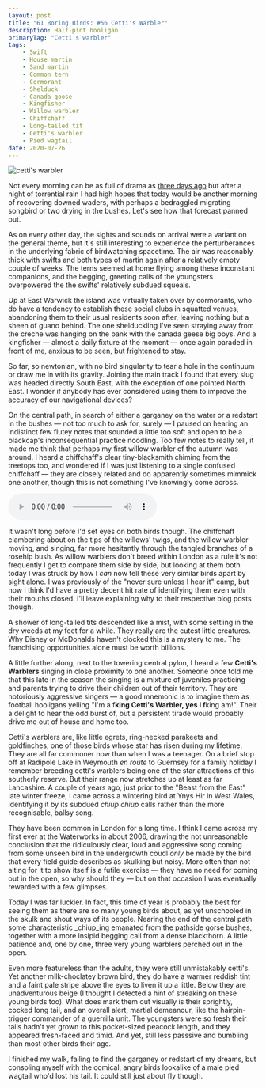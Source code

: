 ```yaml
---
layout: post
title: "61 Boring Birds: #56 Cetti's Warbler"
description: Half-pint hooligan
primaryTag: "Cetti's warbler"
tags:
    - Swift
    - House martin
    - Sand martin
    - Common tern
    - Cormorant
    - Shelduck
    - Canada goose
    - Kingfisher
    - Willow warbler
    - Chiffchaff
    - Long-tailed tit
    - Cetti's warbler
    - Pied wagtail
date: 2020-07-26
---
```

![cetti's warbler](/assets/img/cettis-warbler.jpg)

Not every morning can be as full of drama as [three days ago](/2020/07/23/dunlin.html) but after a night of torrential rain I had high hopes that today would be another morning of recovering downed waders, with perhaps a bedraggled migrating songbird or two drying in the bushes. Let's see how that forecast panned out.

As on every other day, the sights and sounds on arrival were a variant on the general theme, but it's still interesting to experience the perturberances in the underlying fabric of birdwatching spacetime. The air was reasonably thick with swifts and both types of martin again after a relatively empty couple of weeks. The terns seemed at home flying among these inconstant companions, and the begging, greeting calls of the youngsters overpowered the the swifts' relatively subdued squeals. 

Up at East Warwick the island was virtually taken over by cormorants, who do have a tendency to establish these social clubs in squatted venues, abandoning them to their usual residents soon after, leaving nothing but a sheen of guano behind. The one shelduckling I've seen straying away from the creche was hanging on the bank with the canada geese big boys. And a kingfisher &mdash; almost a daily fixture at the moment &mdash; once again paraded in front of me, anxious to be seen, but frightened to stay.

So far, so newtonian, with no bird singularity to tear a hole in the continuum or draw me in with its gravity. Joining the main track I found that every slug was headed directly South East, with the exception of one pointed North East. I wonder if anybody has ever considered using them to improve the accuracy of our navigational devices?

On the central path, in search of either a garganey on the water or a redstart in the bushes &mdash; not too much to ask for, surely &mdash; I paused on hearing an indistinct few flutey notes that sounded a little too soft and open to be a blackcap's inconsequential practice noodling. Too few notes to really tell, it made me think that perhaps my first willow warbler of the autumn was around. I heard a chiffchaff's clear tiny-blacksmith chiming from the treetops too, and wondered if I was just listening to a single confused chiffchaff &mdash; they are closely related and do apparently sometimes mimmick one another, though this is not something I've knowingly come across.

<audio controls>
  <source src="/assets/willow-chiff.mp3" type="audio/mpeg">
</audio>

It wasn't long before I'd set eyes on both birds though. The chiffchaff clambering about on the tips of the willows' twigs, and the willow warbler moving, and singing, far more hesitantly through the tangled branches of a rosehip bush. As willow warblers don't breed within London as a rule it's not frequently I get to compare them side by side, but looking at them both today I was struck by how I _can_ now tell these very similar birds apart by sight alone. I was previously of the "never sure unless I hear it" camp, but now I think I'd have a pretty decent hit rate of identifying them even with their mouths closed. I'll leave explaining why to their respective blog posts though.

A shower of long-tailed tits descended like a mist, with some settling in the dry weeds at my feet for a while. They really are the cutest little creatures. Why Disney or McDonalds haven't clocked this is a mystery to me. The franchising opportunities alone must be worth billions.

A little further along, next to the towering central pylon, I heard a few **Cetti's Warblers** singing in close proximity to one another. Someone once told me that this late in the season the singing is a mixture of juveniles practicing and parents trying to drive their children out of their territory. They are notoriously aggressive singers &mdash; a good mnemonic is to imagine them as football hooligans yelling "I'm a f**king Cetti's Warbler, yes I f**king am!". Their a delight to hear the odd burst of, but a persistent tirade would probably drive me out of house and home too.

Cetti's warblers are, like little egrets, ring-necked parakeets and goldfinches, one of those birds whose star has risen during my lifetime. They are all far commoner now than when I was a teenager. On a brief stop off at Radipole Lake in Weymouth _en route_ to Guernsey for a family holiday I remember breeding cetti's warblers being one of the star attractions of this southerly reserve. But their range now stretches up at least as far Lancashire. A couple of years ago, just prior to the "Beast from the East" late winter freeze, I came across a wintering bird at Ynys Hir in West Wales, identifying it by its subdued _chiup chiup_ calls rather than the more recognisable, ballsy song.

They have been common in London for a long time. I think I came across my first ever at the Waterworks in about 2006, drawing the not unreasonable conclusion that the ridiculously clear, loud and aggressive song coming from some unseen bird in the undergrowth coudl _only_ be made by the bird that every field guide describes as skulking but noisy. More often than not aiting for it to show itself is a futile exercise &mdash; they have no need for coming out in the open, so why should they &mdash; but on that occasion I was eventually rewarded with a few glimpses.

Today I was far luckier. In fact, this time of year is probably the best for seeing them as there are so many young birds about, as yet unschooled in the skulk and shout ways of its people. Nearing the end of the central path some characteristic _chiup_ing emanated from the pathside gorse bushes, together with a more insipid begging call from a dense blackthorn. A little patience and, one by one, three very young warblers perched out in the open. 

Even more featureless than the adults, they were still unmistakably cetti's. Yet another milk-choclatey brown bird, they do have a warmer reddish tint and a faint pale stripe above the eyes to liven it up a little. Below they are unadventurous beige (I thought I detected a hint of streaking on these young birds too). What does mark them out visually is their sprightly, cocked long tail, and an overall alert, martial demeanour, like the hairpin-trigger commander of a guerrilla unit. The youngsters were so fresh their tails hadn't yet grown to this pocket-sized peacock length, and they appeared fresh-faced and timid. And yet, still less passsive and bumbling than most other birds their age.

I finished my walk, failing to find the garganey or redstart of my dreams, but consoling myself with the comical, angry birds lookalike of a male pied wagtail who'd lost his tail. It could still just about fly though.

